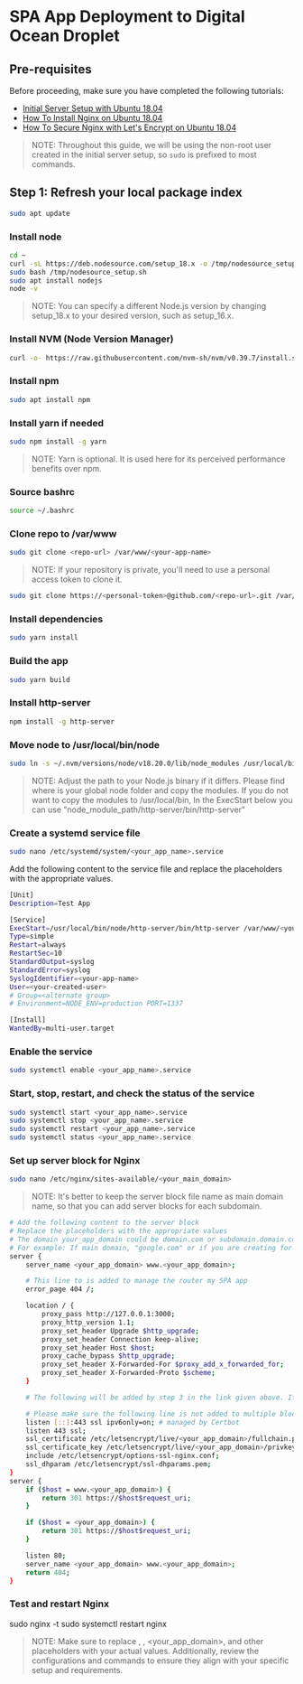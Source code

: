 # SPA App Deployment to Digital Ocean Droplet

## Pre-requisites

Before proceeding, make sure you have completed the following tutorials:
- [Initial Server Setup with Ubuntu 18.04](https://www.digitalocean.com/community/tutorials/initial-server-setup-with-ubuntu-18-04)
- [How To Install Nginx on Ubuntu 18.04](https://www.digitalocean.com/community/tutorials/how-to-install-nginx-on-ubuntu-18-04)
- [How To Secure Nginx with Let's Encrypt on Ubuntu 18.04](https://www.digitalocean.com/community/tutorials/how-to-secure-nginx-with-let-s-encrypt-on-ubuntu-18-04)
> NOTE: Throughout this guide, we will be using the non-root user created in the initial server setup, so `sudo` is prefixed to most commands.

## Step 1: Refresh your local package index

```bash
sudo apt update
```

### Install node
```bash
cd ~
curl -sL https://deb.nodesource.com/setup_18.x -o /tmp/nodesource_setup.sh
sudo bash /tmp/nodesource_setup.sh
sudo apt install nodejs
node -v
```
> NOTE: You can specify a different Node.js version by changing setup_18.x to your desired version, such as setup_16.x.

### Install NVM (Node Version Manager)
```bash
curl -o- https://raw.githubusercontent.com/nvm-sh/nvm/v0.39.7/install.sh | bash
```

### Install npm
```bash
sudo apt install npm
```

### Install yarn if needed
```bash
sudo npm install -g yarn
```
>NOTE: Yarn is optional. It is used here for its perceived performance benefits over npm.


### Source bashrc
```bash
source ~/.bashrc
```

### Clone repo to /var/www
```bash
sudo git clone <repo-url> /var/www/<your-app-name>
```
>NOTE: If your repository is private, you'll need to use a personal access token to clone it.
 
```bash
sudo git clone https://<personal-token>@github.com/<repo-url>.git /var/www/<your-app-name>
```

### Install dependencies
```bash
sudo yarn install
```

### Build the app
```bash
sudo yarn build
```

### Install http-server
```bash
npm install -g http-server
```

### Move node to /usr/local/bin/node
```bash
sudo ln -s ~/.nvm/versions/node/v18.20.0/lib/node_modules /usr/local/bin/node
```

> NOTE: Adjust the path to your Node.js binary if it differs.
> Please find where is your global node folder and copy the modules.
> If you do not want to copy the modules to /usr/local/bin, In the ExecStart below you can use "node_module_path/http-server/bin/http-server"

### Create a systemd service file
```bash
sudo nano /etc/systemd/system/<your_app_name>.service
```

Add the following content to the service file and replace the placeholders with the appropriate values.

```bash
[Unit]
Description=Test App

[Service]
ExecStart=/usr/local/bin/node/http-server/bin/http-server /var/www/<your-app-name>/dist -p 3000 -d false
Type=simple
Restart=always
RestartSec=10
StandardOutput=syslog
StandardError=syslog
SyslogIdentifier=<your-app-name>
User=<your-created-user>
# Group=<alternate group>
# Environment=NODE_ENV=production PORT=1337

[Install]
WantedBy=multi-user.target
```

### Enable the service
```bash
sudo systemctl enable <your_app_name>.service
```

### Start, stop, restart, and check the status of the service
```bash
sudo systemctl start <your_app_name>.service
sudo systemctl stop <your_app_name>.service
sudo systemctl restart <your_app_name>.service
sudo systemctl status <your_app_name>.service
```

### Set up server block for Nginx
```bash
sudo nano /etc/nginx/sites-available/<your_main_domain>
```

> NOTE: It's better to keep the server block file name as main domain name, so that you can add server blocks for each subdomain.

```bash
# Add the following content to the server block
# Replace the placeholders with the appropriate values
# The domain your_app_domain could be domain.com or subdomain.domain.com
# For example: If main domain, "google.com" or if you are creating for subdomain then, "mail.google.com"
server {
    server_name <your_app_domain> www.<your_app_domain>;

    # This line to is added to manage the router my SPA app
    error_page 404 /;

    location / {
        proxy_pass http://127.0.0.1:3000;
        proxy_http_version 1.1;
        proxy_set_header Upgrade $http_upgrade;
        proxy_set_header Connection keep-alive;
        proxy_set_header Host $host;
        proxy_cache_bypass $http_upgrade;
        proxy_set_header X-Forwarded-For $proxy_add_x_forwarded_for;
        proxy_set_header X-Forwarded-Proto $scheme;
    }

    # The following will be added by step 3 in the link given above. If not, please add it manually.

    # Please make sure the following line is not added to multiple blocks.
    listen [::]:443 ssl ipv6only=on; # managed by Certbot
    listen 443 ssl;
    ssl_certificate /etc/letsencrypt/live/<your_app_domain>/fullchain.pem;
    ssl_certificate_key /etc/letsencrypt/live/<your_app_domain>/privkey.pem;
    include /etc/letsencrypt/options-ssl-nginx.conf;
    ssl_dhparam /etc/letsencrypt/ssl-dhparams.pem;
}
server {
    if ($host = www.<your_app_domain>) {
        return 301 https://$host$request_uri;
    }

    if ($host = <your_app_domain>) {
        return 301 https://$host$request_uri;
    }

    listen 80;
    server_name <your_app_domain> www.<your_app_domain>;
    return 404;
}
```

### Test and restart Nginx
sudo nginx -t
sudo systemctl restart nginx

> NOTE: Make sure to replace <your-app-name>, <your-created-user>, <your_app_domain>, and other placeholders with your actual values. Additionally, review the configurations and commands to ensure they align with your specific setup and requirements.